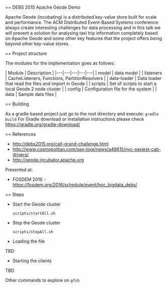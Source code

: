 == DEBS 2015 Apache Geode Demo

Apache Geode (incubating) is a distributed key-value store built for scale and performance. The ACM Distributed Event-Based Systems conference always create interesting challenges for data processing and in this talk we will present a solution for analysing taxi trip information completely based on Apache Geode and some other key features that the project offers being beyond other key-value stores.

== Project structure

The modules for the implementation goes as follows:


| Module  | Description  |
|---|---|---|---|---| 
| model | data model | 
| listeners | CacheListeners, Functions, PartitionResolvers |
| data-loader | Data loader that read the files and import in Geode |
| scripts | Set of scripts to start a local Geode 2 node cluster |
| config | Configuration file for the system |
| data | Sample data files  |

== Building

As a gradle based project just go to the root directory and execute: `gradle build`
For Gradle download or installation instructions please check https://gradle.org/gradle-download/

== References

* http://debs2015.org/call-grand-challenge.html
* http://www.cosmopolitan.com/sex-love/news/a49615/nyc-sexiest-cab-drivers/
* http://geode.incubator.apache.org

Presented at:

* FOSDEM 2016 - https://fosdem.org/2016/schedule/event/hpc_bigdata_debs/


== Steps

* Start the Geode cluster

    `scripts/startAll.sh`

* Stop the Geode cluster

    `scripts/stopAll.sh`

* Loading the file

TBD 

* Starting the clients

TBD

Other commands to explore on `gfsh`